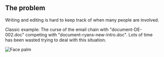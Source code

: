 The problem
-----------

Writing and editing is hard to keep track of when many people are involved.

Classic example: The curse of the email chain with "document-DE-002.doc" competing with "document-ryans-new-intro.doc". Lots of time has been wasted trying to deal with this situation.

![Face palm](http://1.bp.blogspot.com/-2dAMK5LrUL8/Tz0kVKPI12I/AAAAAAAAAUQ/BmgoQP5DXow/s1600/picard-facepalm.jpg)
